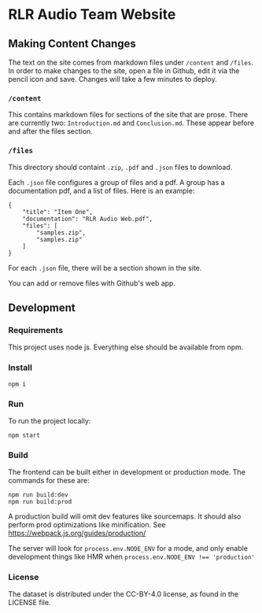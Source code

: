 # RLR Audio Team Website

## Making Content Changes
The text on the site comes from markdown files under `/content` and `/files`. In order to make changes
to the site, open a file in Github, edit it via the pencil icon and save. Changes will take a few minutes to deploy.

### `/content`
This contains markdown files for sections of the site that are prose. There are currently two: `Introduction.md` and `Conclusion.md`. These appear before and after the files section. 

### `/files`
This directory should containt `.zip`, `.pdf` and `.json` files to download. 

Each `.json` file configures a group of files and a pdf. A group has a documentation pdf, and a list of files. Here is an example:
```
{
    "title": "Item One",
    "documentation": "RLR Audio Web.pdf",
    "files": [
        "samples.zip",
        "samples.zip"
    ]
}
```

For each `.json` file, there will be a section shown in the site.

You can add or remove files with Github's web app.

## Development

### Requirements
This project uses node js. Everything else should be available from npm.

### Install 
```
npm i
```

### Run
To run the project locally:
```
npm start
```

### Build
The frontend can be built either in development or production mode. The commands for these are:
```
npm run build:dev
npm run build:prod
```

A production build will omit dev features like sourcemaps. It should also perform prod optimizations like minification. See https://webpack.js.org/guides/production/

The server will look for `process.env.NODE_ENV` for a mode, and only enable development things like HMR when `process.env.NODE_ENV !== 'production'`

### License

The dataset is distributed under the CC-BY-4.0 license, as found in the LICENSE file.
